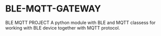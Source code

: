 # BLE-MQTT-GATEWAY
BLE MQTT PROJECT
A python module with BLE and MQTT classess for working with BLE device together with MQTT protocol.
